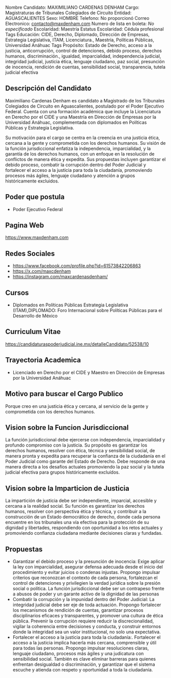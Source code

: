 Nombre Candidato: MAXIMILIANO CARDENAS DENHAM
Cargo: Magistraturas de Tribunales Colegiados de Circuito
Entidad: AGUASCALIENTES
Sexo: HOMBRE
Telefono: No proporcionó
Correo Electronico: contacto@maxdenham.com
Numero de lista en boleta: *No especificado*
Escolaridad: Maestría
Estatus Escolaridad: Cédula profesional
Tags Educación: CIDE, Derecho, Diplomado, Dirección de Empresas, Estrategia Legislativa, ITAM, Licenciatura., Maestría, Políticas Públicas, Universidad Anáhuac
Tags Propósito: Estado de Derecho, acceso a la justicia, anticorrupción, control de detenciones, debido proceso, derechos humanos, discriminación., igualdad, imparcialidad, independencia judicial, integridad judicial, justicia ética, lenguaje ciudadano, paz social, presunción de inocencia, rendición de cuentas, sensibilidad social, transparencia, tutela judicial efectiva


## Descripción del Candidato 

Maximiliano Cardenas Denham es candidato a Magistrado de los Tribunales Colegiados de Circuito en Aguascalientes, postulado por el Poder Ejecutivo Federal. Cuenta con una formación académica que incluye la Licenciatura en Derecho por el CIDE y una Maestría en Dirección de Empresas por la Universidad Anáhuac, complementada con diplomados en Políticas Públicas y Estrategia Legislativa.

Su motivación para el cargo se centra en la creencia en una justicia ética, cercana a la gente y comprometida con los derechos humanos. Su visión de la función jurisdiccional enfatiza la independencia, imparcialidad, y la garantía de los derechos humanos, con un enfoque en la resolución de conflictos de manera ética y expedita. Sus propuestas incluyen garantizar el debido proceso, combatir la corrupción dentro del Poder Judicial y fortalecer el acceso a la justicia para toda la ciudadanía, promoviendo procesos más ágiles, lenguaje ciudadano y atención a grupos históricamente excluidos.


## Poder que postula

- Poder Ejecutivo Federal


## Pagina Web

https://www.maxdenham.com


## Redes Sociales

- https://www.facebook.com/profile.php?id=61573842206863
- https://x.com/maxcdenham
- https://instagram.com/maxcardenasdenham/


## Cursos

- Diplomados en Políticas Públicas Estrategia Legislativa (ITAM),DIPLOMADO: Foro Internacional sobre Políticas Públicas para el Desarrollo de México


## Curriculum Vitae

https://candidaturaspoderjudicial.ine.mx/detalleCandidato/52538/10


## Trayectoria Academica

- Licenciado en Derecho por el CIDE y Maestro en Dirección de Empresas por la Universidad Anáhuac


## Motivo para buscar el Cargo Publico

Porque creo en una justicia ética y cercana, al servicio de la gente y comprometida con los derechos humanos.


## Vision sobre la Funcion Jurisdiccional

La función jurisdiccional debe ejercerse con independencia, imparcialidad y profundo compromiso con la justicia. Su propósito es garantizar los derechos humanos, resolver con ética, técnica y sensibilidad social, de manera pronta y expedita para recuperar la confianza de la ciudadanía en el Poder Judicial como garante del Estado de Derecho. Debe responde de una manera directa a los desafíos actuales promoviendo la paz social y la tutela judicial efectiva para grupos históricamente excluídos.


## Vision sobre la Imparticion de Justicia

La impartición de justicia debe ser independiente, imparcial, accesible y cercana a la realidad social. Su función es garantizar los derechos humanos, resolver con perspectiva ética y técnica, y contribuir a la construcción de un Estado democrático de derecho, donde cada persona encuentre en los tribunales una vía efectiva para la protección de su dignidad y libertades, respondiendo con oportunidad a los retos actuales y promoviendo confianza ciudadana mediante decisiones claras y fundadas.


## Propuestas

- Garantizar el debido proceso y la presunción de inocencia: Exige aplicar la ley con imparcialidad, asegurar defensa adecuada desde el inicio del procedimiento y evitar juicios o condenas injustas. Propongo impulsar criterios que reconozcan el contexto de cada persona, fortalezcan el control de detenciones y privilegien la verdad jurídica sobre la presión social o política. La función jurisdiccional debe ser un contrapeso frente a abusos de poder y un garante activo de la dignidad de las personas
- Combatir la corrupción y la impunidad dentro del Poder Judicial: La integridad judicial debe ser eje de toda actuación. Propongo fortalecer los mecanismos de rendición de cuentas, garantizar procesos disciplinarios eficaces y transparentes, y promover una cultura de ética pública. Prevenir la corrupción requiere reducir la discrecionalidad, vigilar la coherencia entre decisiones y conducta, y construir entornos donde la integridad sea un valor institucional, no solo una expectativa.
- Fortalecer el acceso a la justicia para toda la ciudadanía:. Fortalecer el acceso a la justicia implica hacerla más cercana, comprensible y útil para todas las personas. Propongo impulsar resoluciones claras, lenguaje ciudadano, procesos más ágiles y una judicatura con sensibilidad social. También es clave eliminar barreras para quienes enfrentan desigualdad o discriminación, y garantizar que el sistema escuche y atienda con respeto y oportunidad a toda la ciudadanía.

